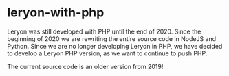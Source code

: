 # leryon-with-php
Leryon was still developed with PHP until the end of 2020. Since the beginning of 2020 we are rewriting the entire source code in NodeJS and Python. Since we are no longer developing Leryon in PHP, we have decided to develop a Leryon PHP version, as we want to continue to push PHP.

The current source code is an older version from 2019!
